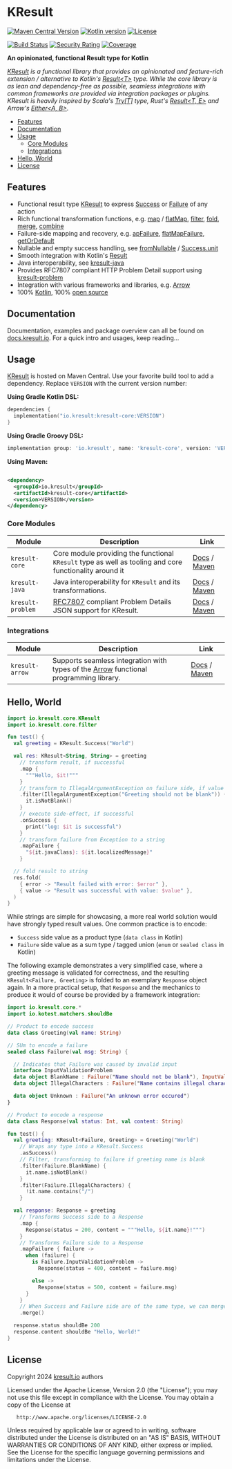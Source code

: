 # KResult

[![Maven Central Version](https://kresult.io/badge/maven.svg)](https://central.sonatype.com/namespace/io.kresult) 
[![Kotlin version](https:/kresult.io//badge/kotlin.svg)](https://kotlinlang.org/docs/whatsnew2020.html) 
[![License](https://kresult.io/badge/license.svg)](https://www.apache.org/licenses/LICENSE-2.0)

[![Build Status](https:/kresult.io//badge/build-status.svg)](https://github.com/kresult/kresult/actions/workflows/build.yml?query=branch%3Amain+)
[![Security Rating](https://kresult.io/badge/security-rating.svg)](https://sonarcloud.io/summary/new_code?id=kresult_kresult) 
[![Coverage](https://kresult.io/badge/code-coverage.svg)](https://sonarcloud.io/summary/new_code?id=kresult_kresult)

**An opinionated, functional Result type for Kotlin**

*[KResult](https://kresult.io) is a functional library that provides an opinionated and feature-rich extension /
alternative to Kotlin's [Result\<T\>](https://kotlinlang.org/api/latest/jvm/stdlib/kotlin/-result/) type. While the core
library is as lean and dependency-free as possible, seamless integrations with common frameworks are provided via
integration packages or plugins. KResult is heavily inspired by
Scala's [Try\[T\]](https://www.scala-lang.org/api/current/scala/util/Try.html) type,
Rust's [Result\<T, E\>](https://doc.rust-lang.org/std/result/enum.Result.html) and
Arrow's [Either\<A, B\>](https://apidocs.arrow-kt.io/arrow-core/arrow.core/-either/index.html).*

<!--- TOC -->

* [Features](#features)
* [Documentation](#documentation)
* [Usage](#usage)
  * [Core Modules](#core-modules)
  * [Integrations](#integrations)
* [Hello, World](#hello-world)
* [License](#license)

<!--- END -->

## Features

- Functional result type [KResult](https://docs.kresult.io/libs/kresult-core/io.kresult.core/-k-result/) to express 
  [Success](https://docs.kresult.io/libs/kresult-core/io.kresult.core/-k-result/-success/) or
  [Failure](https://docs.kresult.io/libs/kresult-core/io.kresult.core/-k-result/-failure/) of any action
- Rich functional transformation functions, e.g. 
  [map](https://docs.kresult.io/libs/kresult-core/io.kresult.core/-k-result/map) /
  [flatMap](https://docs.kresult.io/libs/kresult-core/io.kresult.core/flat-map), 
  [filter](https://docs.kresult.io/libs/kresult-core/io.kresult.core/filter), 
  [fold](https://docs.kresult.io/libs/kresult-core/io.kresult.core/-k-result/fold),
  [merge](https://docs.kresult.io/libs/kresult-core/io.kresult.core/merge),
  [combine](https://docs.kresult.io/libs/kresult-core/io.kresult.core/combine)
- Failure-side mapping and recovery, e.g. 
  [apFailure](https://docs.kresult.io/libs/kresult-core/io.kresult.core/-k-result/map-failure), 
  [flatMapFailure](https://docs.kresult.io/libs/kresult-core/io.kresult.core/flat-map-failure), 
  [getOrDefault](https://docs.kresult.io/libs/kresult-core/io.kresult.core/get-or-default)
- Nullable and empty success handling, see 
  [fromNullable](https://docs.kresult.io/libs/kresult-core/io.kresult.core/-k-result/-companion/from-nullable) / 
  [Success.unit](https://docs.kresult.io/libs/kresult-core/io.kresult.core/-k-result/-success/-companion/unit)
- Smooth integration with Kotlin's [Result<T>](https://kotlinlang.org/api/latest/jvm/stdlib/kotlin/-result/)
- Java interoperability, see [kresult-java](https://docs.kresult.io/libs/kresult-java/)
- Provides RFC7807 compliant HTTP Problem Detail support using 
  [kresult-problem](https://docs.kresult.io/libs/kresult-problem/)
- Integration with various frameworks and libraries, e.g. [Arrow](https://docs.kresult.io/integrations/kresult-arrow/)
- 100% [Kotlin](https://kotlinlang.org), 
  100% [open source](https://github.com/kresult/kresult?tab=readme-ov-file#license)

## Documentation

Documentation, examples and package overview can all be found on [docs.kresult.io](https://docs.kresult.io/). For a 
quick intro and usages, keep reading...

## Usage

[KResult](https://docs.kresult.io) is hosted on Maven Central. Use your favorite build tool to add a dependency. Replace
`VERSION` with the current version number:

**Using Gradle Kotlin DSL:**

```kotlin
dependencies {
  implementation("io.kresult:kresult-core:VERSION")
}
```

**Using Gradle Groovy DSL:**

```groovy
implementation group: 'io.kresult', name: 'kresult-core', version: 'VERSION'
```

**Using Maven:**

```xml

<dependency>
  <groupId>io.kresult</groupId>
  <artifactId>kresult-core</artifactId>
  <version>VERSION</version>
</dependency>
```

### Core Modules

| Module            | Description                                                                                                  | Link                                                                                                                              |
|-------------------|--------------------------------------------------------------------------------------------------------------|-----------------------------------------------------------------------------------------------------------------------------------|
| `kresult-core`    | Core module providing the functional `KResult` type as well as tooling and core functionality around it      | [Docs](https://docs.kresult.io/libs/kresult-core/) / [Maven](https://central.sonatype.com/artifact/io.kresult/kresult-core)       |
| `kresult-java`    | Java interoperability for `KResult` and its transformations.                                                 | [Docs](https://docs.kresult.io/libs/kresult-java/) / [Maven](https://central.sonatype.com/artifact/io.kresult/kresult-java)       |
| `kresult-problem` | [RFC7807](https://datatracker.ietf.org/doc/html/rfc7807) compliant Problem Details JSON support for KResult. | [Docs](https://docs.kresult.io/libs/kresult-problem/) / [Maven](https://central.sonatype.com/artifact/io.kresult/kresult-problem) |

### Integrations

| Module          | Description                                                                                                   | Link                                                                                                                                            |
|-----------------|---------------------------------------------------------------------------------------------------------------|-------------------------------------------------------------------------------------------------------------------------------------------------|
| `kresult-arrow` | Supports seamless integration with types of the [Arrow](https://arrow-kt.io/) functional programming library. | [Docs](https://docs.kresult.io/integrations/kresult-arrow/) / [Maven](https://central.sonatype.com/artifact/io.kresult.integration/kresult-arrow) |

## Hello, World

<!--- CLEAR -->
<!--- TEST_NAME ReadmeKnitTest -->

```kotlin
import io.kresult.core.KResult
import io.kresult.core.filter

fun test() {
  val greeting = KResult.Success("World")

  val res: KResult<String, String> = greeting
    // transform result, if successful
    .map {
      """Hello, $it!"""
    }
    // transform to IllegalArgumentException on failure side, if value is blank
    .filter(IllegalArgumentException("Greeting should not be blank")) {
      it.isNotBlank()
    }
    // execute side-effect, if successful
    .onSuccess {
      print("log: $it is successful")
    }
    // transform failure from Exception to a string
    .mapFailure {
      "${it.javaClass}: ${it.localizedMessage}"
    }

  // fold result to string
  res.fold(
    { error -> "Result failed with error: $error" },
    { value -> "Result was successful with value: $value" },
  )
}
```

<!--- KNIT example-readme-01.kt -->
<!--- TEST lines.isEmpty() -->

While strings are simple for showcasing, a more real world solution would have strongly typed result values. One common
practice is to encode:

* `Success` side value as a product type (`data class` in Kotlin)
* `Failure` side value as a sum type / tagged union (`enum` or `sealed class` in Kotlin)

The following example demonstrates a very simplified case, where a greeting message is validated for correctness, and
the resulting `KResult<Failure, Greeting>` is folded to an exemplary `Response` object again. In a more practical setup,
that `Response` and the mechanics to produce it would of course be provided by a framework integration:

```kotlin
import io.kresult.core.*
import io.kotest.matchers.shouldBe

// Product to encode success
data class Greeting(val name: String)

// SUm to encode a failure
sealed class Failure(val msg: String) {

  // Indicates that Failure was caused by invalid input
  interface InputValidationProblem
  data object BlankName : Failure("Name should not be blank"), InputValidationProblem
  data object IllegalCharacters : Failure("Name contains illegal characters"), InputValidationProblem

  data object Unknown : Failure("An unknown error occured")
}

// Product to encode a response
data class Response(val status: Int, val content: String)

fun test() {
  val greeting: KResult<Failure, Greeting> = Greeting("World")
    // Wraps any type into a KResult.Success
    .asSuccess()
    // Filter, transforming to failure if greeting name is blank
    .filter(Failure.BlankName) {
      it.name.isNotBlank()
    }
    .filter(Failure.IllegalCharacters) {
      !it.name.contains("/")
    }

  val response: Response = greeting
    // Transforms Success side to a Response
    .map {
      Response(status = 200, content = """Hello, ${it.name}!""")
    }
    // Transforms Failure side to a Response
    .mapFailure { failure ->
      when (failure) {
        is Failure.InputValidationProblem ->
          Response(status = 400, content = failure.msg)

        else ->
          Response(status = 500, content = failure.msg)
      }
    }
    // When Success and Failure side are of the same type, we can merge them (long syntax for fold)
    .merge()

  response.status shouldBe 200
  response.content shouldBe "Hello, World!"
}
```

<!--- KNIT example-readme-02.kt -->
<!--- TEST lines.isEmpty() -->

## License

Copyright 2024 [kresult.io](https://kresult.io) authors

Licensed under the Apache License, Version 2.0 (the "License");
you may not use this file except in compliance with the License.
You may obtain a copy of the License at

       http://www.apache.org/licenses/LICENSE-2.0

Unless required by applicable law or agreed to in writing, software
distributed under the License is distributed on an "AS IS" BASIS,
WITHOUT WARRANTIES OR CONDITIONS OF ANY KIND, either express or implied.
See the License for the specific language governing permissions and
limitations under the License.
